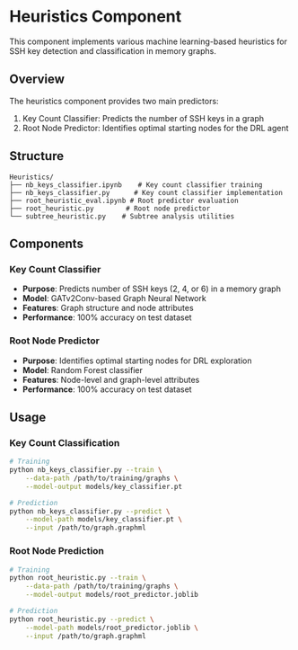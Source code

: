 # Heuristics Component

This component implements various machine learning-based heuristics for SSH key detection and classification in memory graphs.

## Overview

The heuristics component provides two main predictors:
1. Key Count Classifier: Predicts the number of SSH keys in a graph
2. Root Node Predictor: Identifies optimal starting nodes for the DRL agent

## Structure

```
Heuristics/
├── nb_keys_classifier.ipynb    # Key count classifier training
├── nb_keys_classifier.py      # Key count classifier implementation
├── root_heuristic_eval.ipynb # Root predictor evaluation
├── root_heuristic.py        # Root node predictor
└── subtree_heuristic.py    # Subtree analysis utilities
```

## Components

### Key Count Classifier
- **Purpose**: Predicts number of SSH keys (2, 4, or 6) in a memory graph
- **Model**: GATv2Conv-based Graph Neural Network
- **Features**: Graph structure and node attributes
- **Performance**: 100% accuracy on test dataset

### Root Node Predictor
- **Purpose**: Identifies optimal starting nodes for DRL exploration
- **Model**: Random Forest classifier
- **Features**: Node-level and graph-level attributes
- **Performance**: 100% accuracy on test dataset

## Usage

### Key Count Classification

```bash
# Training
python nb_keys_classifier.py --train \
    --data-path /path/to/training/graphs \
    --model-output models/key_classifier.pt

# Prediction
python nb_keys_classifier.py --predict \
    --model-path models/key_classifier.pt \
    --input /path/to/graph.graphml
```

### Root Node Prediction

```bash
# Training
python root_heuristic.py --train \
    --data-path /path/to/training/graphs \
    --model-output models/root_predictor.joblib

# Prediction
python root_heuristic.py --predict \
    --model-path models/root_predictor.joblib \
    --input /path/to/graph.graphml
```
